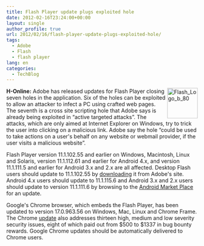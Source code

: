 ```yaml
---
title: Flash Player update plugs exploited hole
date: 2012-02-16T23:24:00+00:00
layout: single
author_profile: true
url: 2012/02/16/flash-player-update-plugs-exploited-hole/
tags:
  - Adobe
  - Flash
  - flash player
lang: en
categories: 
  - TechBlog
---
```

[<img title="Flash_Logo_b_80" border="0" alt="Flash_Logo_b_80" align="right" src="http://lh4.ggpht.com/-BmHX1qu_gm4/Tz2JDAZyt1I/AAAAAAAAE0c/TCpzbxL5CK0/Flash_Logo_b_80_thumb%25255B1%25255D.png?imgmax=800" width="80" height="80" />](http://lh6.ggpht.com/-41ns0mvGSew/Tz2JA6lxXAI/AAAAAAAAE0U/wIks9AQtjGI/s1600-h/Flash_Logo_b_80%25255B3%25255D.png)**H-Online:** Adobe has released updates for Flash Player closing seven holes in the application. Six of the holes can be exploited to allow an attacker to infect a PC using crafted web pages. The seventh is a cross site scripting hole that Adobe says is already being exploited in “active targeted attacks”. The attacks, which are only aimed at Internet Explorer on Windows, try to trick the user into clicking on a malicious link. Adobe say the hole “could be used to take actions on a user's behalf on any website or webmail provider, if the user visits a malicious website”. 

Flash Player version 11.1.102.55 and earlier on Windows, Macintosh, Linux and Solaris, version 11.1.112.61 and earlier for Android 4.x, and version 11.1.111.5 and earlier for Android 3.x and 2.x are all affected. Desktop Flash users should update to 11.1.102.55 by [downloading](http://get.adobe.com/flashplayer/) it from Adobe's site. Android 4.x users should update to 11.1.115.6 and Android 3.x and 2.x users should update to version 11.1.111.6 by browsing to the [Android Market Place](https://market.android.com/details?id=com.adobe.flashplayer&hl=en) for an update. 

Google's Chrome browser, which embeds the Flash Player, has been updated to version 17.0.963.56 on Windows, Mac, Linux and Chrome Frame. The Chrome [update](http://googlechromereleases.blogspot.com/2012/02/chrome-stable-update.html) also addresses thirteen high, medium and low severity security issues, eight of which paid out from $500 to $1337 in bug bounty rewards. Google Chrome updates should be automatically delivered to Chrome users.